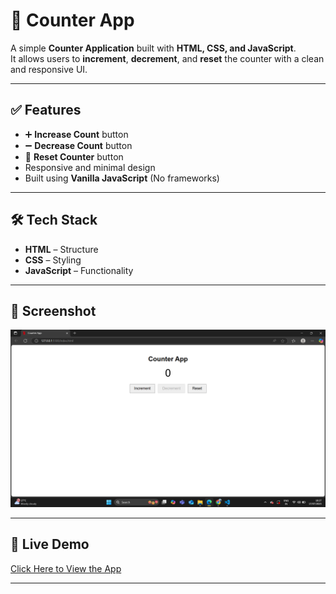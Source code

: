 # 🔢 Counter App

A simple **Counter Application** built with **HTML, CSS, and JavaScript**.  
It allows users to **increment**, **decrement**, and **reset** the counter with a clean and responsive UI.

---

## ✅ Features
- ➕ **Increase Count** button
- ➖ **Decrease Count** button
- 🔄 **Reset Counter** button
- Responsive and minimal design
- Built using **Vanilla JavaScript** (No frameworks)

---

## 🛠 Tech Stack
- **HTML** – Structure  
- **CSS** – Styling  
- **JavaScript** – Functionality  

---

## 📸 Screenshot
![App Screenshot](Screenshot.png) 

---

## 🚀 Live Demo
[Click Here to View the App](https://num-counter-app.netlify.app/)  

---

